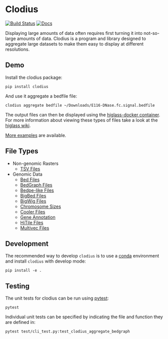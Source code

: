 # Clodius

[![Build Status](https://travis-ci.org/higlass/clodius.svg?branch=develop)](https://travis-ci.org/higlass/clodius)
[![Docs](https://img.shields.io/badge/docs-📖-red.svg?colorB=6680ff)](https://docs.higlass.io/data_preparation.html)

Displaying large amounts of data often requires first turning it into
not-so-large amounts of data. Clodius is a program and library designed
to aggregate large datasets to make them easy to display at different
resolutions.

## Demo

Install the clodius package:

```shell
pip install clodius
```

And use it aggregate a bedfile file:

```shell
clodius aggregate bedfile ~/Downloads/E116-DNase.fc.signal.bedfile
```

The output files can then be displayed using the [higlass-docker container](https://github.com/hms-dbmi/higlass-docker). For more information about viewing these types of files take a look at the [higlass wiki](https://github.com/hms-dbmi/higlass/wiki#bigwig-files).

[More examples](COMMANDS.md) are available.

## File Types

- Non-genomic Rasters
  - [TSV Files](docs/raster/tsv.rst)
- Genomic Data
  - [Bed Files](docs/genomic/bed.rst)
  - [BedGraph Files](docs/genomic/bedgraph.rst)
  - [Bedpe-like Files](docs/genomic/bedpe.rst)
  - [BigBed Files](docs/genomic/bigbed.rst)
  - [BigWig Files](docs/genomic/bigwig.rst)
  - [Chromosome Sizes](docs/genomic/chromosome-sizes.rst)
  - [Cooler Files](docs/genomic/cooler.rst)
  - [Gene Annotation](docs/genomic/gene-annotation.rst)
  - [HiTile Files](docs/genomic/hitile.rst)
  - [Multivec Files](docs/genomic/multivec.rst)

## Development


The recommended way to develop `clodius` is to use a [conda](https://conda.io/docs/intro.html) environment and
install `clodius` with develop mode:

```shell
pip install -e .
```

## Testing

The unit tests for clodius can be run using [pytest](https://docs.pytest.org/en/latest/):

```shell
pytest
```

Individual unit tests can be specified by indicating the file and function
they are defined in:

```shell
pytest test/cli_test.py:test_clodius_aggregate_bedgraph
```
